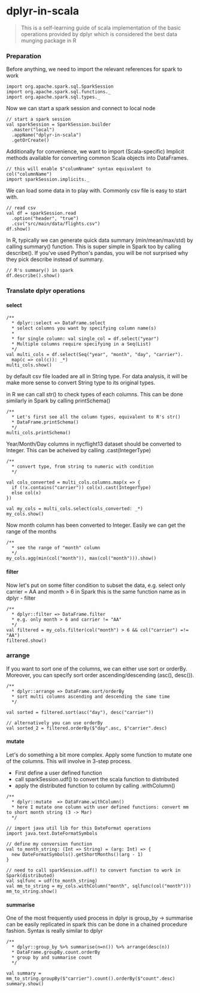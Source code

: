 # dplyr-in-scala

> This is a self-learning guide of scala implementation of the basic operations provided by dplyr which is
  considered the best data munging package in R

### Preparation  
Before anything, we need to import the relevant references for spark to work

```
import org.apache.spark.sql.SparkSession
import org.apache.spark.sql.functions._
import org.apache.spark.sql.types._
```

Now we can start a spark session and connect to local node
```
// start a spark session
val sparkSession = SparkSession.builder
  .master("local")
  .appName("dplyr-in-scala")
  .getOrCreate()
```

Additionally for convenience, we want to import (Scala-specific) Implicit methods available for converting common Scala objects into DataFrames.
```
// this will enable $"columNname" syntax equivalent to col("columnName")
import sparkSession.implicits._
```

We can load some data in to play with. Commonly csv file is easy to start with.
```
// read csv
val df = sparkSession.read
  .option("header", "true")
  .csv("src/main/data/flights.csv")
df.show()
```

In R, typically we can generate quick data summary (min/mean/max/std) by calling summary() function. This is super simple in Spark too by calling describe().
If you've used Python's pandas, you will be not surprised why they pick describe instead of summary.
```
// R's summary() in spark
df.describe().show()
```

### Translate dplyr operations

#### select
```
/**
  * dplyr::select => DataFrame.select
  * select columns you want by specifying column name(s)
  *
  * for single column: val single_col = df.select("year")
  * Multiple columns require specifying in a Seq(List)
  */
val multi_cols = df.select(Seq("year", "month", "day", "carrier").
  map(c => col(c)): _*)
multi_cols.show()
```

by default csv file loaded are all in String type. For data analysis, it will be make more sense to convert String type to its original types.  

in R we can call str() to check types of each columns. This can be done similarly in Spark by calling printSchema()
```
/**
  * Let's first see all the column types, equivalent to R's str()
  * DataFrame.printSchema()
  */
multi_cols.printSchema()
```

Year/Month/Day columns in nycflight13 dataset should be converted to Integer. This can be acheived by calling
.cast(IntegerType)
```
/**
  * convert type, from string to numeric with condition
  */

val cols_converted = multi_cols.columns.map(x => {
  if (!x.contains("carrier")) col(x).cast(IntegerType)
  else col(x)
})

val my_cols = multi_cols.select(cols_converted: _*)
my_cols.show()
```

Now month column has been converted to Integer. Easily we can get the range of the months

```
/**
  * see the range of "month" column
  */
my_cols.agg(min(col("month")), max(col("month"))).show()
```

#### filter

Now let's put on some filter condition to subset the data, e.g. select only carrier = AA and month > 6
in Spark this is the same function name as in dplyr - filter
```
/**
  * dplyr::filter => DataFrame.filter
  * e.g. only month > 6 and carrier != "AA"
  */
val filtered = my_cols.filter(col("month") > 6 && col("carrier") =!= "AA")
filtered.show()
```

### arrange

If you want to sort one of the columns, we can either use sort or orderBy.
Moreover, you can specify sort order ascending/descending (asc(), desc()).

```
/**
  * dplyr::arrange => DataFrame.sort/orderBy
  * sort multi columns ascending and descending the same time
  */

val sorted = filtered.sort(asc("day"), desc("carrier"))

// alternatively you can use orderBy
val sorted_2 = filtered.orderBy($"day".asc, $"carrier".desc)

```

#### mutate

Let's do something a bit more complex. Apply some function to mutate one of the columns.
This will involve in 3-step process. 
* First define a user defined function 
* call sparkSession.udf() to convert the scala function to distributed
* apply the distributed function to column by calling .withColumn()

```
/**
  * dplyr::mutate  => DataFrame.withColumn()
  * here I mutate one column with user defined functions: convert mm to short month string (3 -> Mar)
  */

// import java util lib for this DateFormat operations
import java.text.DateFormatSymbols

// define my conversion function
val to_month_string: (Int => String) = (arg: Int) => {
  new DateFormatSymbols().getShortMonths()(arg - 1)
}

// need to call sparkSession.udf() to convert function to work in Spark(distributed)
val sqlfunc = udf(to_month_string)
val mm_to_string = my_cols.withColumn("month", sqlfunc(col("month")))
mm_to_string.show()
```

#### summarise
One of the most frequently used process in dplyr is group_by -> summarise can be easily replicated in spark
this can be done in a chained procedure fashion.
Syntax is really similar to dplyr 
```
/**
  * dplyr::group_by %>% summarise(n=n()) %>% arrange(desc(n))
  * DataFrame.groupBy.count.orderBy
  * group by and summarise count
  */

val summary = mm_to_string.groupBy($"carrier").count().orderBy($"count".desc)
summary.show()
```